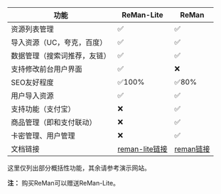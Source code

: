 
| 功能                         | ReMan-Lite                    | ReMan               |
| ---------------------------- | ----------------------------- | ------------------- |
| 资源列表管理                 | ✅                             | ✅                   |
| 导入资源（UC，夸克，百度）   | ✅                             | ✅                   |
| 数据管理（搜索词推荐，友链） | ✅                             | ✅                   |
| 支持修改前台用户界面         | ✅                             | ❌                   |
| SEO友好程度                  | ✅100%                         | ✅80%                |
| 用户导入资源                 | ✅                             | ✅                   |
| 支持功能（支付宝）           | ❌                             | ✅                   |
| 商品管理（即和支付联动）     | ❌                             | ✅                   |
| 卡密管理、用户管理           | ❌                             | ✅                   |
| 文档链接                     | [reman-lite链接](/reman-lite/) | [reman链接](/reman/) |

这里仅列出部分概括性功能，其余请参考演示网站。

**注：** 购买ReMan可以赠送ReMan-Lite。
